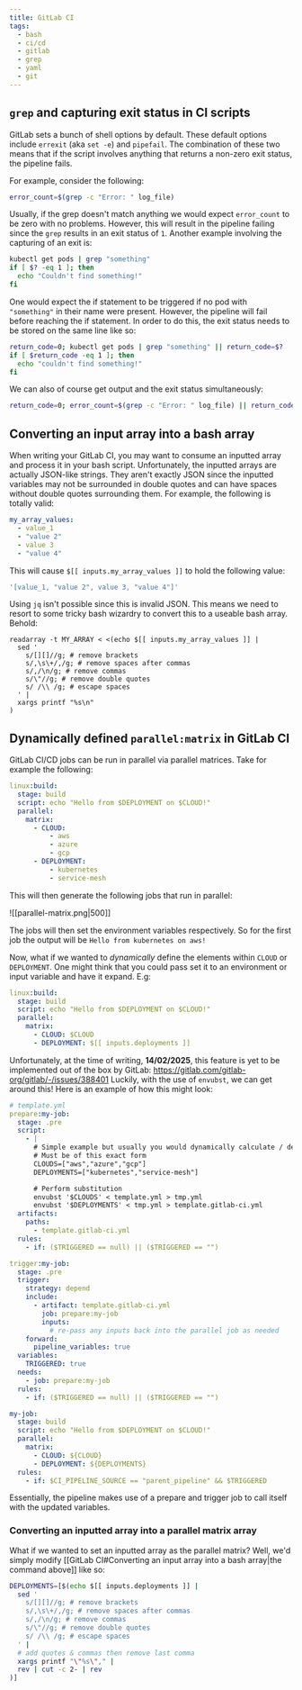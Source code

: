 ```yaml
---
title: GitLab CI
tags:
  - bash
  - ci/cd
  - gitlab
  - grep
  - yaml
  - git
---
```

## `grep` and capturing exit status in CI scripts
GitLab sets a bunch of shell options by default. These default options include `errexit` (aka `set -e`) and `pipefail`. The combination of these two means that if the script involves anything that returns a non-zero exit status, the pipeline fails.

For example, consider the following:
```bash frame="none"
error_count=$(grep -c "Error: " log_file)
```
Usually, if the grep doesn't match anything we would expect `error_count` to be zero with no problems. However, this will result in the pipeline failing since the `grep` results in an exit status of `1`.
Another example involving the capturing of an exit is:
```bash frame="none"
kubectl get pods | grep "something"
if [ $? -eq 1 ]; then
  echo "Couldn't find something!"
fi
```
One would expect the if statement to be triggered if no pod with `"something"` in their name were present. However, the pipeline will fail before reaching the if statement. 
In order to do this, the exit status needs to be stored on the same line like so:
```bash frame="none"
return_code=0; kubectl get pods | grep "something" || return_code=$?
if [ $return_code -eq 1 ]; then
  echo "couldn't find something!"
fi
```
We can also of course get output and the exit status simultaneously:
```bash
return_code=0; error_count=$(grep -c "Error: " log_file) || return_code=$?
```

## Converting an input array into a bash array

When writing your GitLab CI, you may want to consume an inputted array and process it in your bash script. Unfortunately, the inputted arrays are actually JSON-like strings. They aren't exactly JSON since the inputted variables may not be surrounded in double quotes and can have spaces without double quotes surrounding them. For example, the following is totally valid:
```yaml
my_array_values:
  - value_1
  - "value 2"
  - value 3
  - "value 4"
```
This will cause `$[[ inputs.my_array_values ]]` to hold the following value:
```bash
'[value_1, "value 2", value 3, "value 4"]'
```
Using `jq` isn't possible since this is invalid JSON. This means we need to resort to some tricky bash wizardry to convert this to a useable bash array. Behold:
```shell
readarray -t MY_ARRAY < <(echo $[[ inputs.my_array_values ]] |
  sed '
    s/[][]//g; # remove brackets
    s/,\s\+/,/g; # remove spaces after commas
    s/,/\n/g; # remove commas
    s/\"//g; # remove double quotes
    s/ /\\ /g; # escape spaces
  ' |
  xargs printf "%s\n"
)
```
## Dynamically defined `parallel:matrix` in GitLab CI

GitLab CI/CD jobs can be run in parallel via parallel matrices. Take for example the following:
```yaml
linux:build:
  stage: build 
  script: echo "Hello from $DEPLOYMENT on $CLOUD!"
  parallel:
    matrix:
      - CLOUD:
          - aws
          - azure
          - gcp
      - DEPLOYMENT:
          - kubernetes
          - service-mesh
```
This will then generate the following jobs that run in parallel:

![[parallel-matrix.png|500]]

The jobs will then set the environment variables respectively. So for the first job the output will be `Hello from kubernetes on aws!` 

Now, what if we wanted to *dynamically* define the elements within `CLOUD` or `DEPLOYMENT`. One might think that you could pass set it to an environment or input variable and have it expand. E.g:
```yaml
linux:build:
  stage: build 
  script: echo "Hello from $DEPLOYMENT on $CLOUD!"
  parallel:
    matrix:
      - CLOUD: $CLOUD
      - DEPLOYMENT: $[[ inputs.deployments ]]
```
Unfortunately, at the time of writing, **14/02/2025**, this feature is yet to be implemented out of the box by GitLab: https://gitlab.com/gitlab-org/gitlab/-/issues/388401
Luckily, with the use of `envubst`, we can get around this! Here is an example of how this might look:
```yaml
# template.yml
prepare:my-job:
  stage: .pre
  script:
    - |
      # Simple example but usually you would dynamically calculate / define these
      # Must be of this exact form
      CLOUDS=["aws","azure","gcp"]
      DEPLOYMENTS=["kubernetes","service-mesh"]

      # Perform substitution
      envubst '$CLOUDS' < template.yml > tmp.yml
      envubst '$DEPLOYMENTS' < tmp.yml > template.gitlab-ci.yml
  artifacts:
    paths:
      - template.gitlab-ci.yml
  rules:
    - if: ($TRIGGERED == null) || ($TRIGGERED == "")

trigger:my-job:
  stage: .pre
  trigger:
    strategy: depend
    include:
      - artifact: template.gitlab-ci.yml
        job: prepare:my-job
        inputs:
          # re-pass any inputs back into the parallel job as needed
    forward:
      pipeline_variables: true
  variables:
    TRIGGERED: true
  needs:
    - job: prepare:my-job
  rules:
    - if: ($TRIGGERED == null) || ($TRIGGERED == "")

my-job:
  stage: build
  script: echo "Hello from $DEPLOYMENT on $CLOUD!"
  parallel:
    matrix:
      - CLOUD: ${CLOUD}
      - DEPLOYMENT: ${DEPLOYMENTS}
  rules:
    - if: $CI_PIPELINE_SOURCE == "parent_pipeline" && $TRIGGERED

```

Essentially, the pipeline makes use of a prepare and trigger job to call itself with the updated variables.
### Converting an inputted array into a parallel matrix array
What if we wanted to set an inputted array as the parallel matrix? Well, we'd simply modify [[GitLab CI#Converting an input array into a bash array|the command above]] like so:
```bash
DEPLOYMENTS=[$(echo $[[ inputs.deployments ]] |
  sed '
    s/[][]//g; # remove brackets
    s/,\s\+/,/g; # remove spaces after commas
    s/,/\n/g; # remove commas
    s/\"//g; # remove double quotes
    s/ /\\ /g; # escape spaces
  ' |
  # add quotes & commas then remove last comma
  xargs printf "\"%s\"," |
  rev | cut -c 2- | rev 
)]
```